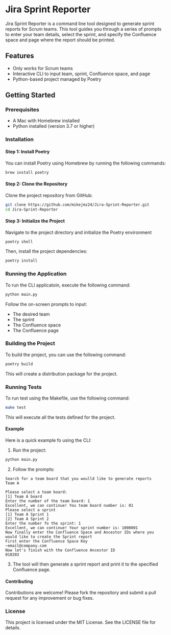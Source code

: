 # Jira Sprint Reporter

Jira Sprint Reporter is a command line tool designed to generate sprint reports for Scrum teams. This tool guides you through a series of prompts to enter your team details, select the sprint, and specify the Confluence space and page where the report should be printed.

## Features
- Only works for Scrum teams
- Interactive CLI to input team, sprint, Confluence space, and page
- Python-based project managed by Poetry

## Getting Started

### Prerequisites
- A Mac with Homebrew installed
- Python installed (version 3.7 or higher)

### Installation

#### Step 1: Install Poetry
You can install Poetry using Homebrew by running the following commands:

```bash
brew install poetry
```

#### Step 2: Clone the Repository
Clone the project repository from GitHub:

```bash
git clone https://github.com/mikejmz24/Jira-Sprint-Reporter.git
cd Jira-Sprint-Reporter
```

#### Step 3: Initialize the Project
Navigate to the project directory and initialize the Poetry environment

```bash
poetry shell
```

Then, install the project dependencies:

```bash
poetry install
```

### Running the Application
To run the CLI applicatoin, execute the following command:

```bash
python main.py
```
Follow the on-screen prompts to input:
* The desired team
* The sprint 
* The Confluence space
* The Confluence page

### Building the Project
To build the project, you can use the following command:

```bash
poetry build
```

This will create a distribution package for the project.

### Running Tests
To run test using the Makefile, use the following command:

```bash
make test
```

This will execute all the tests defined for the project.

#### Example
Here is a quick example fo using the CLI:

1. Run the project:

```bash
python main.py
```

2. Follow the prompts:

```
Search for a team board that you woulld like to generate reports
Team A

Please select a team board:
[1] Team A board
Enter the number of the team board: 1
Excellent, we can continue! You team board number is: 01
Please select a sprint
[1] Team A Sprint 1
[2] Team A Sprint 2
Enter the number fo the sprint: 1
Excellent, we can continue! Your sprint number is: 1000001
Now finally enter the Confluence Space and Ancestor IDs where you would like to create the Sprint report
First enter the Confluence Space Key
~email@company.com
Now let's finish with the Confluence Ancestor ID
010203
```

3. The tool will then generate a sprint report and print it to the specified Confluence page.

#### Contributing
Contributions are welcome! Please fork the repository and submit a pull request for any improvement or bug fixes.

### License
This project is licensed under the MIT License. See the LICENSE file for details.
